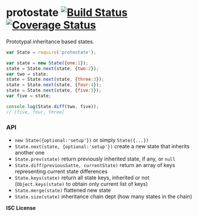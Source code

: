 # protostate [![Build Status](https://travis-ci.org/WebReflection/protostate.svg?branch=master)](https://travis-ci.org/WebReflection/protostate) [![Coverage Status](https://coveralls.io/repos/github/WebReflection/protostate/badge.svg?branch=master)](https://coveralls.io/github/WebReflection/protostate?branch=master)

Prototypal inheritance based states.

```js
var State = require('protostate');

var state = new State({one:1});
state = State.next(state, {two:2});
var two = state;
state = State.next(state, {three:3});
state = State.next(state, {four:4});
state = State.next(state, {five:5});
var five = state;

console.log(State.diff(two, five));
// [five, four, three]
```

### API

  * `new State({optional:'setup'})` or simply `State({...})`
  * `State.next(state, {optional:'setup'})` create a new state that inherits another one
  * `State.prev(state)` return previously inherited state, if any, or `null`
  * `State.diff(previousSatte, currentState)` return an array of keys representing current state differences
  * `State.keys(state)` return all state keys, inherited or not (`Object.keys(state)` to obtain only current list of keys)
  * `State.merge(state)` flattened new state
  * `State.size(state)` inheritance chain dept (how many states in the chain)

**ISC License**